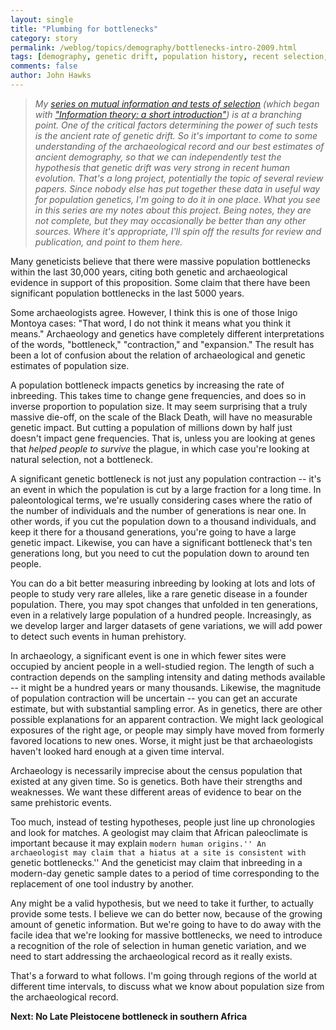 ```yaml
---
layout: single 
title: "Plumbing for bottlenecks" 
category: story
permalink: /weblog/topics/demography/bottlenecks-intro-2009.html
tags: [demography, genetic drift, population history, recent selection, bottlenecks] 
comments: false 
author: John Hawks 
---
```


<blockquote><i>My <a href="http://johnhawks.net/taxonomy/term/306">series on mutual information and tests of selection</a> (which began with <a href="http://johnhawks.net/weblog/topics/information/theory/information-theory-intro-2008.html">"Information theory: a short introduction"</a>) is at a branching point. One of the critical factors determining the power of such tests is the ancient rate of genetic drift. So it's important to come to some understanding of the archaeological record and our best estimates of ancient demography, so that we can independently test the hypothesis that genetic drift was very strong in recent human evolution. That's a long project, potentially the topic of several review papers. Since nobody else has put together these data in useful way for population genetics, I'm going to do it in one place. What you see in this series are my notes about this project. Being notes, they are not complete, but they may occasionally be better than any other sources. Where it's appropriate, I'll spin off the results for review and publication, and point to them here. </i></blockquote>


Many geneticists believe that there were massive population bottlenecks within the last 30,000 years, citing both genetic and archaeological evidence in support of this proposition. Some claim that there have been significant population bottlenecks in the last 5000 years. 

Some archaeologists agree. However, I think this is one of those Inigo Montoya cases: "That word, I do not think it means what you think it means." Archaeology and genetics have completely different interpretations of the words, "bottleneck," "contraction," and "expansion." The result has been a lot of confusion about the relation of archaeological and genetic estimates of population size. 

A population bottleneck impacts genetics by increasing the rate of inbreeding. This takes time to change gene frequencies, and does so in inverse proportion to population size. It may seem surprising that a truly massive die-off, on the scale of the Black Death, will have no measurable genetic impact. But cutting a population of millions down by half just doesn't impact gene frequencies. That is, unless you are looking at genes that <i>helped people to survive</i> the plague, in which case you're looking at natural selection, not a bottleneck.

A significant genetic bottleneck is not just any population contraction -- it's an event in which the population is cut by a large fraction for a long time. In paleontological terms, we're usually considering cases where the ratio of the number of individuals and the number of generations is near one. In other words, if you cut the population down to a thousand individuals, and keep it there for a thousand generations, you're going to have a large genetic impact. Likewise, you can have a significant bottleneck that's ten generations long, but you need to cut the population down to around ten people. 

You can do a bit better measuring inbreeding by looking at lots and lots of people to study very rare alleles, like a rare genetic disease in a founder population. There, you may spot changes that unfolded in ten generations, even in a relatively large population of a hundred people. Increasingly, as we develop larger and larger datasets of gene variations, we will add power to detect such events in human prehistory. 

In archaeology, a significant event is one in which fewer sites were occupied by ancient people in a well-studied region. The length of such a contraction depends on the sampling intensity and dating methods available -- it might be a hundred years or many thousands. Likewise, the magnitude of population contraction will be uncertain -- you can get an accurate estimate, but with substantial sampling error. As in genetics, there are other possible explanations for an apparent contraction. We might lack geological exposures of the right age, or people may simply have moved from formerly favored locations to new ones. Worse, it might just be that archaeologists haven't looked hard enough at a given time interval. 

Archaeology is necessarily imprecise about the census population that existed at any given time. So is genetics. Both have their strengths and weaknesses. We want these different areas of evidence to bear on the same prehistoric events. 

Too much, instead of testing hypotheses, people just line up chronologies and look for matches. A geologist may claim that African paleoclimate is important because it may explain ``modern human origins.'' An archaeologist may claim that a hiatus at a site is consistent with ``genetic bottlenecks.'' And the geneticist may claim that inbreeding in a modern-day genetic sample dates to a period of time corresponding to the replacement of one tool industry by another. 

Any might be a valid hypothesis, but we need to take it further, to actually provide some tests. I believe we can do better now, because of the growing amount of genetic information. But we're going to have to do away with the facile idea that we're looking for massive bottlenecks, we need to introduce a recognition of the role of selection in human genetic variation, and we need to start addressing the archaeological record as it really exists. 

That's a forward to what follows. I'm going through regions of the world at different time intervals, to discuss what we know about population size from the archaeological record. 

<b>Next: No Late Pleistocene bottleneck in southern Africa</b>



